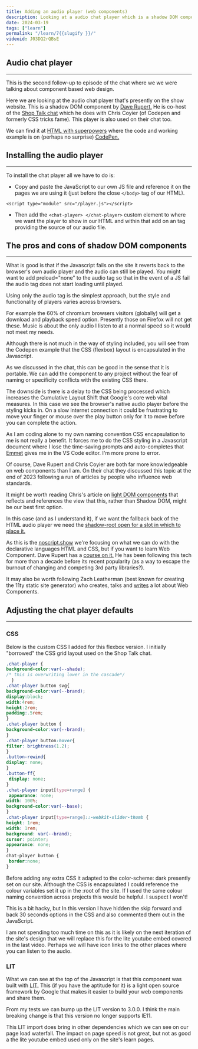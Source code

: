 ```yaml
---
title: Adding an audio player (web components)
description: Looking at a audio chat player which is a shadow DOM component by Dave Rupert. It's fabulous but comes with some pros and cons.
date: 2024-03-19
tags: ["learn"]
permalink: "/learn/7{{slugify }}/"
videoid: J03DQ2rQBsE
---
```


## Audio chat player
--------------------

This is the second follow-up to episode of the chat where we we were talking about component based web design.

Here we are looking at the audio chat player that's presently on the show website. This is a shadow DOM component by [Dave Rupert.](https://daverupert.com/) He is co-host of the [Shop Talk chat](https://shoptalkshow.com/) which he does with Chris Coyier (of Codepen and formerly CSS tricks fame). This player is also used on their chat too.

We can find it at [HTML with superpowers](https://htmlwithsuperpowers.netlify.app/using/examples/chat-player.html) where the code and working example is on (perhaps no surprise) [CodePen.](https://codepen.io/davatron5000/pen/LYerBQw)

## Installing the audio player
---------------------------

To install the chat player all we have to do is:

*   Copy and paste the JavaScript to our own JS file and reference it on the pages we are using it (just before the close `</body>` tag of our HTML).

`<script type="module" src="/player.js"></script>`

*   Then add the `<chat-player> </chat-player>` custom element to where we want the player to show in our HTML and within that add on an tag providing the source of our audio file.
    

## The pros and cons of shadow DOM components
------------------------------------------

What is good is that if the Javascript fails on the site it reverts back to the browser's own audio player and the audio can still be played. You might want to add preload="none" to the audio tag so that in the event of a JS fail the audio tag does not start loading until played.

Using only the audio tag is the simplest approach, but the style and functionality of players varies across browsers.

For example the 60% of chromium browsers visitors (globally) will get a download and playback speed option. Presently those on Firefox will not get these. Music is about the only audio I listen to at a normal speed so it would not meet my needs.

Although there is not much in the way of styling included, you will see from the Codepen example that the CSS (flexbox) layout is encapsulated in the Javascript.

As we discussed in the chat, this can be good in the sense that it is portable. We can add the component to any project without the fear of naming or specificity conflicts with the existing CSS there.

The downside is there is a delay to the CSS being processed which increases the Cumulative Layout Shift that Google's core web vital measures. In this case we see the browser's native audio player before the styling kicks in. On a slow internet connection it could be frustrating to move your finger or mouse over the play button only for it to move before you can complete the action.

As I am coding alone to my own naming convention CSS encapsulation to me is not really a benefit. It forces me to do the CSS styling in a Javascript document where I lose the time-saving prompts and auto-completes that [Emmet](https://emmet.io/) gives me in the VS Code editor. I'm more prone to error.

Of course, Dave Rupert and Chris Coyier are both far more knowledgeable on web components than I am. On their chat they discussed this topic at the end of 2023 following a run of articles by people who influence web standards.

It might be worth reading Chris's article on [light DOM components](https://frontendmasters.com/blog/light-dom-only/) that reflects and references the view that this, rather than Shadow DOM, might be our best first option.

In this case (and as I understand it), if we want the fallback back of the HTML audio player we need the [shadow-root open for a slot in which to place it.](https://htmlwithsuperpowers.netlify.app/images/chat-player.png)

As this is the [noscript.show](https://noscript.show/) we're focusing on what we can do with the declarative languages HTML and CSS, but if you want to learn Web Component. Dave Rupert has a [course on it.](https://frontendmasters.com/courses/web-components/) He has been following this tech for more than a decade before its recent popularity (as a way to escape the burnout of changing and competing 3rd party libraries?).

It may also be worth following Zach Leatherman (best known for creating the 11ty static site generator) who creates, talks and [writes](https://www.zachleat.com/web/?category=web-components) a lot about Web Components.

## Adjusting the chat player defaults
-------------------------------------

### CSS

Below is the custom CSS I added for this flexbox version. I initially "borrowed" the CSS grid layout used on the Shop Talk chat.

```css
.chat-player {
background-color:var(--shade);
/* this is overwriting lower in the cascade*/   
  }
.chat-player button svg{
background-color:var(--brand);
display:block;
width:4rem;
height:2rem;
padding:.5rem; 
}
.chat-player button {
background-color:var(--brand);
}
.chat-player button:hover{
filter: brightness(1.2);
}
.button-rewind{
display: none;
}
.button-ff{
 display: none;
}
.chat-player input[type=range] {
 appearance: none;
width: 100%;
background-color:var(--base);
}
.chat-player input[type=range]::-webkit-slider-thumb {
height: 1rem;
width: 1rem; 
background: var(--brand);
cursor: pointer;
appearance: none;      
}
chat-player button {
 border:none;     
}
```
Before adding any extra CSS it adapted to the color-scheme: dark presently set on our site. Although the CSS is encapsulated I could reference the colour variables set it up in the :root of the site. If I used the same colour naming convention across projects this would be helpful. I suspect I won't!

This is a bit hacky, but In this version I have hidden the skip forward and back 30 seconds options in the CSS and also commented them out in the JavaScript.

I am not spending too much time on this as it is likely on the next iteration of the site's design that we will replace this for the lite youtube embed covered in the last video. Perhaps we will have icon links to the other places where you can listen to the audio.

### LIT

What we can see at the top of the Javascript is that this component was built with [LIT.](https://lit.dev/) This (if you have the aptitude for it) is a light open source framework by Google that makes it easier to build your web components and share them.

From my tests we can bump up the LIT version to 3.0.0. I think the main breaking change is that this version no longer supports IE11.

This LIT import does bring in other dependencies which we can see on our page load waterfall. The impact on page speed is not great, but not as good a the lite youtube embed used only on the site's learn pages.

